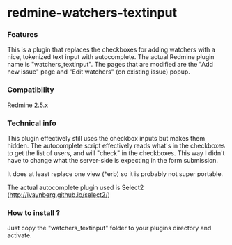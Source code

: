 redmine-watchers-textinput
==========================

### Features 

This is a plugin that replaces the checkboxes for adding watchers with a nice, tokenized text input with autocomplete. The actual Redmine plugin name is "watchers_textinput". The pages that are modified are the "Add new issue" page and "Edit watchers" (on existing issue) popup.

### Compatibility

Redmine 2.5.x

### Technical info

This plugin effectively still uses the checkbox inputs but makes them hidden. The autocomplete script effectively reads what's in the checkboxes to get the list of users, and will "check" in the checkboxes. This way I didn't have to change what the server-side is expecting in the form submission.

It does at least replace one view (*erb) so it is probably not super portable.

The actual autocomplete plugin used is Select2 (http://ivaynberg.github.io/select2/)

### How to install ?

Just copy the "watchers_textinput" folder to your plugins directory and activate.